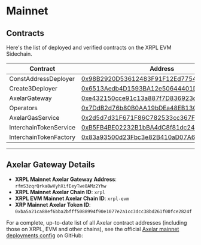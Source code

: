 # Mainnet

## Contracts

Here's the list of deployed and verified contracts on the XRPL EVM Sidechain.

| Contract               | Address                                                                                                                       |
| ---------------------- | ----------------------------------------------------------------------------------------------------------------------------- |
| ConstAddressDeployer   | [0x98B2920D53612483F91F12Ed7754E51b4A77919e](https://explorer.xrplevm.org/address/0x98B2920D53612483F91F12Ed7754E51b4A77919e) |
| Create3Deployer        | [0x6513Aedb4D1593BA12e50644401D976aebDc90d8](https://explorer.xrplevm.org/address/0x6513Aedb4D1593BA12e50644401D976aebDc90d8) |
| AxelarGateway          | [0xe432150cce91c13a887f7D836923d5597adD8E31](https://explorer.xrplevm.org/address/0xe432150cce91c13a887f7D836923d5597adD8E31) |
| Operators              | [0x7DdB2d76b80B0AA19bDEa48EB1301182F4CeefbC](https://explorer.xrplevm.org/address/0x7DdB2d76b80B0AA19bDEa48EB1301182F4CeefbC) |
| AxelarGasService       | [0x2d5d7d31F671F86C782533cc367F14109a082712](https://explorer.xrplevm.org/address/0x2d5d7d31F671F86C782533cc367F14109a082712) |
| InterchainTokenService | [0xB5FB4BE02232B1bBA4dC8f81dc24C26980dE9e3C](https://explorer.xrplevm.org/address/0xB5FB4BE02232B1bBA4dC8f81dc24C26980dE9e3C) |
| InterchainTokenFactory | [0x83a93500d23Fbc3e82B410aD07A6a9F7A0670D66](https://explorer.xrplevm.org/address/0x83a93500d23Fbc3e82B410aD07A6a9F7A0670D66) |

---

## Axelar Gateway Details

- **XRPL Mainnet Axelar Gateway Address**: `rfmS3zqrQrka8wVyhXifEeyTwe8AMz2Yhw`
- **XRPL Mainnet Axelar Chain ID**: `xrpl`
- **XRPL EVM Mainnet Axelar Chain ID**: `xrpl-evm`
- **XRP Mainnet Axelar Token ID**: `0xba5a21ca88ef6bba2bfff5088994f90e1077e2a1cc3dcc38bd261f00fce2824f`

For a complete, up-to-date list of all Axelar contract addresses (including those on XRPL, EVM and other chains), see the official [Axelar mainnet deployments config](https://github.com/axelarnetwork/axelar-contract-deployments/blob/main/axelar-chains-config/info/mainnet.json) on GitHub:
